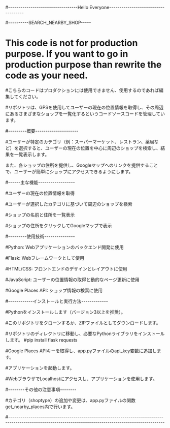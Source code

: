 #----------------------------------Hello Everyone------------------------------------

#----------SEARCH_NEARBY_SHOP-----
# This code is not for production purpose. If you want to go in production purpose than rewrite the code as your need.

#こちらのコードはプロダクションには使用できません、使用するのであれば編集してください。

#リポジトリは、GPSを使用してユーザーの現在の位置情報を取得し、その周辺にあるさまざまなショップを一覧化するというコードソースコードを管理しています。

#---------概要---------------------

#ユーザーが特定のカテゴリ（例：スーパーマーケット、レストラン、薬局など）を選択すると、ユーザーの現在の位置を中心に周辺のショップを検索し、結果を一覧表示します。

また、各ショップの住所を提供し、Googleマップへのリンクを提供することで、ユーザーが簡単にショップにアクセスできるようにします。

#------主な機能------------------

#ユーザーの現在の位置情報を取得

#ユーザーが選択したカテゴリに基づいて周辺のショップを検索

#ショップの名前と住所を一覧表示

#ショップの住所をクリックしてGoogleマップで表示

#---------使用技術---------------

#Python: Webアプリケーションのバックエンド開発に使用

#Flask: Webフレームワークとして使用

#HTML/CSS: フロントエンドのデザインとレイアウトに使用

#JavaScript: ユーザーの位置情報の取得と動的なページ更新に使用

#Google Places API: ショップ情報の検索に使用

#------------インストールと実行方法-------------

#Pythonをインストールします（バージョン3以上を推奨）。

#このリポジトリをクローンするか、ZIPファイルとしてダウンロードします。

#リポジトリのディレクトリに移動し、必要なPythonライブラリをインストールします。
#pip install flask requests

#Google Places APIキーを取得し、app.pyファイルのapi_key変数に追加します。

#アプリケーションを起動します。

#WebブラウザでLocalhostにアクセスし、アプリケーションを使用します。  

#--------その他の注意事項--------

#カテゴリ（shoptype）の追加や変更は、app.pyファイルの関数get_nearby_places内で行います。

#----------------------------------------------------------------------------------------------------------------------------------------------------------
